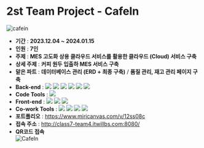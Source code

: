 # 2st Team Project - CafeIn
![cafein](https://github.com/horyong-code/CafeIn/assets/149052781/13139d93-3cb3-4df8-af6c-c3a67ac07e32)

- **기간** : **2023.12.04 ~ 2024.01.15**
- **인원** : **7인**
- **주제** : **MES 고도화 상용 클라우드 서비스를 활용한 클라우드 (Cloud) 서비스 구축**
- **상세 주제** : **커피 원두 입출하 MES 서비스 구축**
- **맡은 파트** : **데이터베이스 관리 (ERD + 최종 구축)** / **품질 관리, 재고 관리 페이지 구축**
- **Back-end** : <img src="https://img.shields.io/badge/Spring-6DB33F?style=flat-square&logo=spring&logoColor=white"/>&nbsp;<img src="https://img.shields.io/badge/JavaScript-F7DF1E?style=flat-square&logo=javascript&logoColor=white"/>&nbsp;<img src="https://img.shields.io/badge/Java-437291?style=flat-square&logo=openjdk&logoColor=white"/>&nbsp;<img src="https://img.shields.io/badge/MySQL-4479A1?style=flat-square&logo=mysql&logoColor=white"/>&nbsp;<img src="https://img.shields.io/badge/JQuery-0769AD?style=flat-square&logo=jquery&logoColor=white"/>&nbsp;<img src="https://img.shields.io/badge/JSON-000000?style=flat-square&logo=json&logoColor=white"/>
- **Code Tools** : <img src="https://img.shields.io/badge/EclipseIDE-2C2255?style=flat-square&logo=eclipseide&logoColor=white"/>
- **Front-end** : <img src="https://img.shields.io/badge/HTML-E34F26?style=flat-square&logo=html5&logoColor=white"/>&nbsp;<img src="https://img.shields.io/badge/CSS-1572B6?style=flat-square&logo=css3&logoColor=white"/>&nbsp;<img src="https://img.shields.io/badge/BootStrap-7952B3?style=flat-square&logo=bootstrap&logoColor=white"/>
- **Co-work Tools** : <img src="https://img.shields.io/badge/Github-181717?style=flat-square&logo=Github&logoColor=white"/>&nbsp;<img src="https://img.shields.io/badge/Sourcetree-0052CC?style=flat-square&logo=sourcetree&logoColor=white"/>&nbsp;<img src="https://img.shields.io/badge/Discord-5865F2?style=flat-square&logo=discord&logoColor=white"/>&nbsp;<img src="https://img.shields.io/badge/GoogleDocs-4285F4?style=flat-square&logo=googledocs&logoColor=white"/>
- **포트폴리오** : https://www.miricanvas.com/v/12ss08c
- **접속 주소** : http://class7-team4.itwillbs.com:8080/
- **QR코드 접속**<br>![CafeIn](https://github.com/horyong-code/CafeIn/assets/149052781/6b5a7761-cd65-4532-a296-dac7c644f704)
